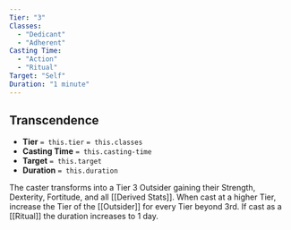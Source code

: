 ```yaml
---
Tier: "3"
Classes:
  - "Dedicant"
  - "Adherent"
Casting Time:
  - "Action"
  - "Ritual"
Target: "Self"
Duration: "1 minute"
---
```

## Transcendence
- **Tier** `= this.tier` `= this.classes`
- **Casting Time** `= this.casting-time`
- **Target** `= this.target`
- **Duration** `= this.duration`

The caster transforms into a Tier 3 Outsider gaining their Strength, Dexterity, Fortitude, and all [[Derived Stats]].  When cast at a higher Tier, increase the Tier of the [[Outsider]] for every Tier beyond 3rd. If cast as a [[Ritual]] the duration increases to 1 day.